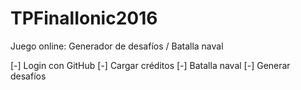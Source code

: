 # TPFinalIonic2016
Juego online: Generador de desafíos / Batalla naval

[-] Login con GitHub
[-] Cargar créditos
[-] Batalla naval
[-] Generar desafíos